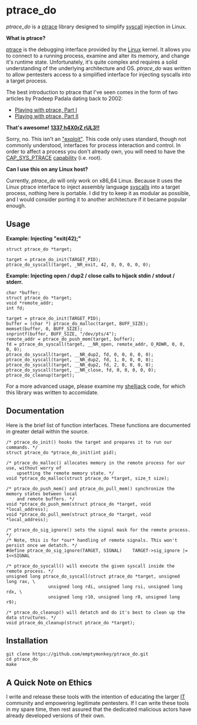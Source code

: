 # ptrace_do #

<i>ptrace_do</i> is a [ptrace](http://en.wikipedia.org/wiki/Ptrace) library designed to simplify [syscall](http://en.wikipedia.org/wiki/Syscall) injection in Linux.

**What is ptrace?**

[ptrace](http://linux.die.net/man/2/ptrace) is the debugging interface provided by the [Linux](http://en.wikipedia.org/wiki/Linux) kernel. It allows you to connect to a running process, examine and alter its memory, and change it's runtime state. Unfortunately, it's quite complex and requires a solid understanding of the underlying architecture and OS. <i>ptrace_do</i> was written to allow pentesters access to a simplified interface for injecting syscalls into a target process.

The best introduction to ptrace that I've seen comes in the form of two articles by Pradeep Padala dating back to 2002:

* [Playing with ptrace, Part I](http://www.linuxjournal.com/article/6100)
* [Playing with ptrace, Part II](http://www.linuxjournal.com/article/6210)

**That's awesome! [1337 h4X0rZ rUL3!!](http://hackertyper.com/)**

Sorry, no. This isn't an ["exploit"](http://en.wikipedia.org/wiki/Sploit). This code only uses standard, though not commonly understood, interfaces for process interaction and control. In order to affect a process you don't already own, you will need to have the [CAP_SYS_PTRACE](http://lxr.linux.no/#linux+v3.9.4/include/uapi/linux/capability.h#L218) [capability](http://linux.die.net/man/7/capabilities) (i.e. root).

**Can I use this on any Linux host?**

Currently, <i>ptrace_do</i> will only work on x86_64 Linux. Because it uses the Linux ptrace interface to inject assembly language [syscalls](http://en.wikipedia.org/wiki/Syscall) into a target process, nothing here is portable. I did try to keep it as modular as possible, and I would consider porting it to another architecture if it became popular enough. 

## Usage ##

**Example: Injecting "exit(42);"**

	struct ptrace_do *target;      

	target = ptrace_do_init(TARGET_PID);
	ptrace_do_syscall(target, _NR_exit, 42, 0, 0, 0, 0, 0);

**Example: Injecting open / dup2 / close calls to hijack stdin / stdout / stderr.**

	char *buffer;
	struct ptrace_do *target;
	void *remote_addr;
	int fd;

	target = ptrace_do_init(TARGET_PID);
	buffer = (char *) ptrace_do_malloc(target, BUFF_SIZE);
	memset(buffer, 0, BUFF_SIZE);
	snprintf(buffer, BUFF_SIZE, "/dev/pts/4");
	remote_addr = ptrace_do_push_mem(target, buffer);
	fd = ptrace_do_syscall(target, __NR_open, remote_addr, O_RDWR, 0, 0, 0, 0);
	ptrace_do_syscall(target, __NR_dup2, fd, 0, 0, 0, 0, 0);
	ptrace_do_syscall(target, __NR_dup2, fd, 1, 0, 0, 0, 0);
	ptrace_do_syscall(target, __NR_dup2, fd, 2, 0, 0, 0, 0);
	ptrace_do_syscall(target, __NR_close, fd, 0, 0, 0, 0, 0);
	ptrace_do_cleanup(target);

For a more advanced usage, please examine my [shelljack](https://github.com/emptymonkey/shelljack) code, for which this library was written to accomidate.

## Documentation ##

Here is the brief list of function interfaces. These functions are documented in greater detail within the source.

	/* ptrace_do_init() hooks the target and prepares it to run our commands. */
	struct ptrace_do *ptrace_do_init(int pid);

	/* ptrace_do_malloc() allocates memory in the remote process for our use, without worry of
		upsetting the remote memory state. */
	void *ptrace_do_malloc(struct ptrace_do *target, size_t size);
	
	/* ptrace_do_push_mem() and ptrace_do_pull_mem() synchronize the memory states between local
		and remote buffers. */ 
	void *ptrace_do_push_mem(struct ptrace_do *target, void *local_address);
	void *ptrace_do_pull_mem(struct ptrace_do *target, void *local_address);
	
	/* ptrace_do_sig_ignore() sets the signal mask for the remote process. */
	/* Note, this is for *our* handling of remote signals. This won't persist once we detatch. */
	#define ptrace_do_sig_ignore(TARGET, SIGNAL)    TARGET->sig_ignore |= 1<<SIGNAL
	
	/* ptrace_do_syscall() will execute the given syscall inside the remote process. */
	unsigned long ptrace_do_syscall(struct ptrace_do *target, unsigned long rax, \
	                unsigned long rdi, unsigned long rsi, unsigned long rdx, \
	                unsigned long r10, unsigned long r8, unsigned long r9);
	
	/* ptrace_do_cleanup() will detatch and do it's best to clean up the data structures. */
	void ptrace_do_cleanup(struct ptrace_do *target);


## Installation ##

	git clone https://github.com/emptymonkey/ptrace_do.git
	cd ptrace_do
	make

## A Quick Note on Ethics ##

I write and release these tools with the intention of educating the larger [IT](http://en.wikipedia.org/wiki/Information_technology) community and empowering legitimate pentesters. If I can write these tools in my spare time, then rest assured that the dedicated malicious actors have already developed versions of their own.

